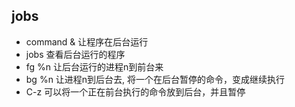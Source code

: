 ## jobs

- command & 让程序在后台运行
- jobs 查看后台运行的程序
- fg %n 让后台运行的进程n到前台来
- bg %n 让进程n到后台去, 将一个在后台暂停的命令，变成继续执行
- C-z 可以将一个正在前台执行的命令放到后台，并且暂停
